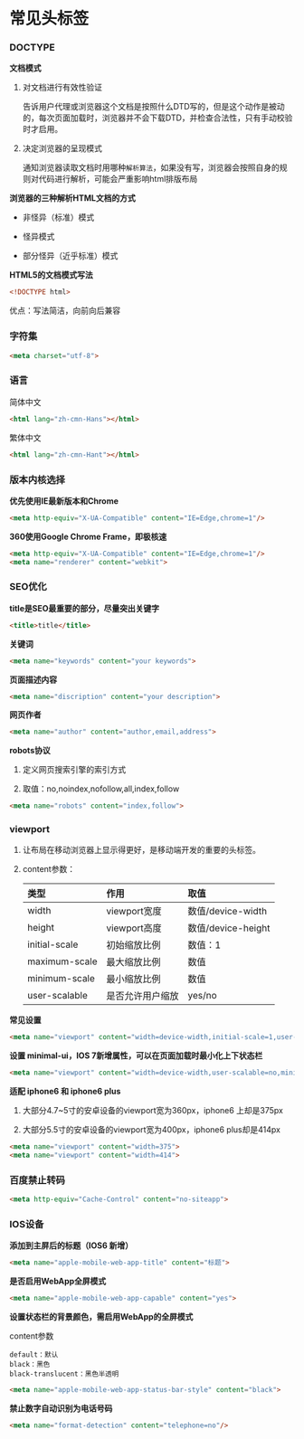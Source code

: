 # 常见头标签

### DOCTYPE

**文档模式**

1. 对文档进行有效性验证

    告诉用户代理或浏览器这个文档是按照什么DTD写的，但是这个动作是被动的，每次页面加载时，浏览器并不会下载DTD，并检查合法性，只有手动校验时才启用。

2. 决定浏览器的呈现模式

    通知浏览器读取文档时用哪种`解析算法`，如果没有写，浏览器会按照自身的规则对代码进行解析，可能会严重影响html排版布局

**浏览器的三种解析HTML文档的方式**

* 非怪异（标准）模式

* 怪异模式

* 部分怪异（近乎标准）模式

**HTML5的文档模式写法**

```html
<!DOCTYPE html>
```

优点：写法简洁，向前向后兼容

### 字符集

```html
<meta charset="utf-8">
```

### 语言

简体中文

```html
<html lang="zh-cmn-Hans"></html>
```

繁体中文

```html
<html lang="zh-cmn-Hant"></html>
```

### 版本内核选择

**优先使用IE最新版本和Chrome**

```html
<meta http-equiv="X-UA-Compatible" content="IE=Edge,chrome=1"/>
```

**360使用Google Chrome Frame，即极核速**

```html
<meta http-equiv="X-UA-Compatible" content="IE=Edge,chrome=1"/>
<meta name="renderer" content="webkit">
```

### SEO优化

**title是SEO最重要的部分，尽量突出关键字**

```html
<title>title</title>
```

**关键词**

```html
<meta name="keywords" content="your keywords">
```

**页面描述内容**

```html
<meta name="discription" content="your description">
```

**网页作者**

```html
<meta name="author" content="author,email,address">
```

**robots协议**

1. 定义网页搜索引擎的索引方式

2. 取值：no,noindex,nofollow,all,index,follow

```html
<meta name="robots" content="index,follow">
```

### viewport

1. 让布局在移动浏览器上显示得更好，是移动端开发的重要的头标签。

2. content参数：

    | 类型 | 作用 | 取值 |
    | :--- | :--- | :--- |
    | width | viewport宽度 | 数值/device-width |
    | height | viewport高度 | 数值/device-height |
    | initial-scale | 初始缩放比例 | 数值：1 |
    | maximum-scale | 最大缩放比例 | 数值 |
    | minimum-scale | 最小缩放比例 | 数值 |
    | user-scalable | 是否允许用户缩放 | yes/no |

**常见设置**

```html
<meta name="viewport" content="width=device-width,initial-scale=1,user-scalable=no">
```

**设置 minimal-ui，IOS 7新增属性，可以在页面加载时最小化上下状态栏**

```html
<meta name="viewport" content="width=device-width,user-scalable=no,minimal-ui">
```

**适配 iphone6 和 iphone6 plus**

1. 大部分4.7~5寸的安卓设备的viewport宽为360px，iphone6 上却是375px

2. 大部分5.5寸的安卓设备的viewport宽为400px，iphone6 plus却是414px

```html
<meta name="viewport" content="width=375">
<meta name="viewport" content="width=414">
```

### 百度禁止转码

```html
<meta http-equiv="Cache-Control" content="no-siteapp">
```

### IOS设备

**添加到主屏后的标题（IOS6 新增）**

```html
<meta name="apple-mobile-web-app-title" content="标题">
```

**是否启用WebApp全屏模式**

```html
<meta name="apple-mobile-web-app-capable" content="yes">
```

**设置状态栏的背景颜色，需启用WebApp的全屏模式**

content参数

    default：默认
    black：黑色
    black-translucent：黑色半透明

```html
<meta name="apple-mobile-web-app-status-bar-style" content="black">
```

**禁止数字自动识别为电话号码**

```html
<meta name="format-detection" content="telephone=no"/>
```

